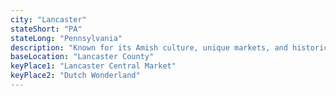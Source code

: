 ```yaml
---
city: "Lancaster"
stateShort: "PA"
stateLong: "Pennsylvania"
description: "Known for its Amish culture, unique markets, and historic downtown."
baseLocation: "Lancaster County"
keyPlace1: "Lancaster Central Market"
keyPlace2: "Dutch Wonderland"
---
```

